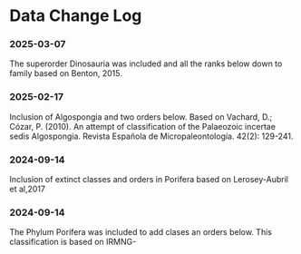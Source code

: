 # Data Change Log

### 2025-03-07
The superorder Dinosauria was included and all the ranks below down to family based on Benton, 2015. 

### 2025-02-17
Inclusion of Algospongia and two orders below. Based on Vachard, D.; Cózar, P. (2010). An attempt of classification of the Palaeozoic incertae sedis Algospongia. Revista Española de Micropaleontología. 42(2): 129-241.

### 2024-09-14
Inclusion of extinct classes and orders in Porifera based on Lerosey-Aubril et al,2017

### 2024-09-14

The Phylum Porifera was included to add clases an orders below. This classification is based on IRMNG-   
